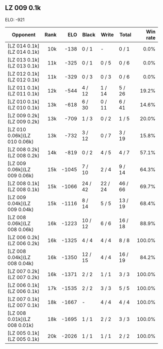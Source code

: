 ## LZ 009 0.1k ##

ELO: -921

Opponent | Rank | ELO | Black | Write | Total | Win rate
---------|-----:|----:|-------|-------|-------|-------:
[LZ 014 0.1k](LZ 014 0.1k) | 10k | -138 | 0 / 1 | - | 0 / 1 | 0.0%
[LZ 013 0.1k](LZ 013 0.1k) | 11k | -325 | 0 / 1 | 0 / 5 | 0 / 6 | 0.0%
[LZ 012 0.1k](LZ 012 0.1k) | 11k | -329 | 0 / 3 | 0 / 3 | 0 / 6 | 0.0%
[LZ 011 0.1k](LZ 011 0.1k) | 12k | -544 | 4 / 12 | 1 / 14 | 5 / 26 | 19.2%
[LZ 010 0.1k](LZ 010 0.1k) | 13k | -618 | 6 / 30 | 0 / 11 | 6 / 41 | 14.6%
[LZ 009 0.2k](LZ 009 0.2k) | 13k | -709 | 1 / 3 | 0 / 2 | 1 / 5 | 20.0%
[LZ 010 0.06k](LZ 010 0.06k) | 13k | -732 | 3 / 12 | 0 / 7 | 3 / 19 | 15.8%
[LZ 008 0.2k](LZ 008 0.2k) | 14k | -819 | 0 / 2 | 4 / 5 | 4 / 7 | 57.1%
[LZ 009 0.06k](LZ 009 0.06k) | 15k | -1045 | 7 / 10 | 2 / 4 | 9 / 14 | 64.3%
[LZ 008 0.1k](LZ 008 0.1k) | 15k | -1066 | 24 / 42 | 22 / 24 | 46 / 66 | 69.7%
[LZ 009 0.04k](LZ 009 0.04k) | 15k | -1116 | 8 / 14 | 5 / 5 | 13 / 19 | 68.4%
[LZ 008 0.06k](LZ 008 0.06k) | 16k | -1223 | 10 / 12 | 6 / 6 | 16 / 18 | 88.9%
[LZ 006 0.2k](LZ 006 0.2k) | 16k | -1325 | 4 / 4 | 4 / 4 | 8 / 8 | 100.0%
[LZ 008 0.04k](LZ 008 0.04k) | 16k | -1350 | 12 / 15 | 4 / 4 | 16 / 19 | 84.2%
[LZ 007 0.2k](LZ 007 0.2k) | 16k | -1371 | 2 / 2 | 1 / 1 | 3 / 3 | 100.0%
[LZ 006 0.1k](LZ 006 0.1k) | 17k | -1535 | 2 / 2 | 3 / 3 | 5 / 5 | 100.0%
[LZ 007 0.1k](LZ 007 0.1k) | 18k | -1667 | - | 4 / 4 | 4 / 4 | 100.0%
[LZ 008 0.01k](LZ 008 0.01k) | 18k | -1695 | 1 / 1 | 2 / 2 | 3 / 3 | 100.0%
[LZ 005 0.1k](LZ 005 0.1k) | 20k | -2026 | 1 / 1 | 1 / 1 | 2 / 2 | 100.0%
